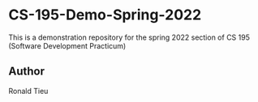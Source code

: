 # CS-195-Demo-Spring-2022



This is a demonstration repository for the spring 2022 section of CS 195 (Software Development Practicum)


## Author

Ronald Tieu


